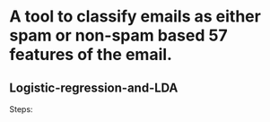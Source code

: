 # A tool to classify emails as either spam or non-spam based 57 features of the email.
## Logistic-regression-and-LDA

Steps:

